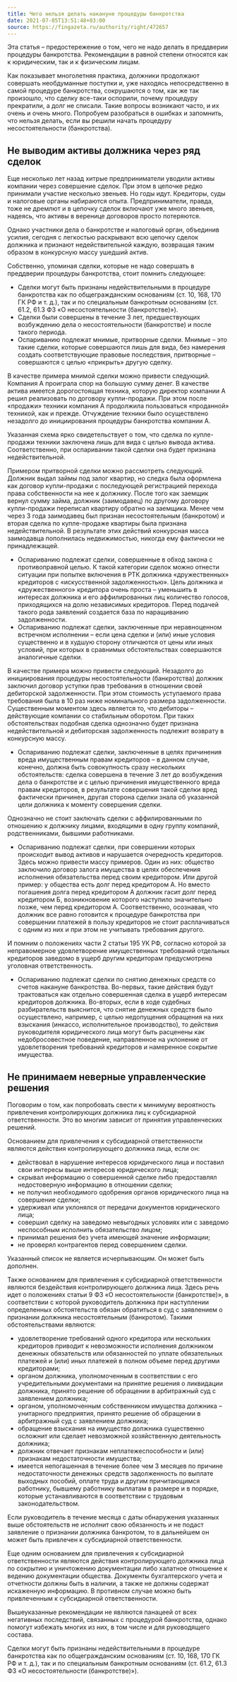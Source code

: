 ```yaml
---
title: Чего нельзя делать накануне процедуры банкротства
date: 2021-07-05T13:51:48+03:00
source: https://fingazeta.ru/authority/right/472657
---
```


Эта статья – предостережение о том, чего не надо делать в преддверии процедуры банкротства. Рекомендации в равной степени относятся как к юридическим, так и к физическим лицам.

Как показывает многолетняя практика, должники продолжают совершать необдуманные поступки и, уже находясь непосредственно в самой процедуре банкротства, сокрушаются о том, как же так произошло, что сделку все-таки оспорили, почему процедуру прекратили, а долг не списали. Такие вопросы возникают часто, и их очень и очень много. Попробуем разобраться в ошибках и запомнить, что нельзя делать, если вы решили начать процедуру несостоятельности (банкротства).

## Не выводим активы должника через ряд сделок
Еще несколько лет назад хитрые предприниматели уводили активы компании через совершение сделок. При этом в цепочке редко принимали участие несколько звеньев. Но годы идут. Кредиторы, суды и налоговые органы набираются опыта. Предприниматели, правда, тоже не дремлют и в цепочку сделок включают уже много звеньев, надеясь, что активы в веренице договоров просто потеряются.

Однако участники дела о банкротстве и налоговый орган, объединив усилия, сегодня с легкостью раскрывают всю цепочку сделок должника и признают недействительной каждую, возвращая таким образом в конкурсную массу ушедший актив.

Собственно, упоминая сделки, которые не надо совершать в преддверии процедуры банкротства, стоит помнить следующее:

- Сделки могут быть признаны недействительными в процедуре банкротства как по общегражданским основаниям (ст. 10, 168, 170 ГК РФ и т. д.), так и по специальным банкротным основаниям (ст. 61.2, 61.3 ФЗ «О несостоятельности (банкротстве)»).
- Сделки были совершены в течение 3 лет, предшествующих возбуждению дела о несостоятельности (банкротстве) и после такого периода.
- Оспариванию подлежат мнимые, притворные сделки. Мнимые – это такие сделки, которые совершаются лишь для вида, без намерения создать соответствующие правовые последствия, притворные – совершаются с целью «прикрыть» другую сделку.

В качестве примера мнимой сделки можно привести следующий. Компания А проиграла спор на большую сумму денег. В качестве актива имеется дорогостоящая техника, которую директор компании А решил реализовать по договору купли-продажи. При этом после «продажи» техники компания А продолжила пользоваться «проданной» техникой, как и прежде. Отчуждение техники было осуществлено незадолго до инициирования процедуры банкротства компании А.

Указанная схема ярко свидетельствует о том, что сделка по купле-продажи техники заключена лишь для вида с целью вывода актива. Соответственно, при оспаривании такой сделки она будет признана недействительной.

Примером притворной сделки можно рассмотреть следующий. Должник выдал займы под залог квартир, но следка была оформлена как договор купли-продажи с последующей регистрацией перехода права собственности на нее к должнику. После того как заемщик вернул сумму займа, должник (заимодавец) по другому договору купли-продажи переписал квартиру обратно на заемщика. Менее чем через 3 года заимодавец был признан несостоятельным (банкротом) и вторая сделка по купле-продаже квартиры была признана недействительной. В результате этих действий конкурсная масса заимодавца пополнилась недвижимостью, никогда ему фактически не принадлежащей.

- Оспариванию подлежат сделки, совершенные в обход закона с противоправной целью. К такой категории сделок можно отнести ситуации при попытке включения в РТК должника «дружественных» кредиторов с «искусственной задолженностью». Цель должника и «дружественного» кредитора очень проста – уменьшить в интересах должника и его аффилированных лиц количество голосов, приходящихся на долю независимых кредиторов. Перед подачей такого рода заявлений создается база по наращиванию задолженности.
- Оспариванию подлежат сделки, заключенные при неравноценном встречном исполнении – если цена сделки и (или) иные условия существенно и в худшую сторону отличаются от цены или иных условий, при которых в сравнимых обстоятельствах совершаются аналогичные сделки.

В качестве примера можно привести следующий. Незадолго до инициирования процедуры несостоятельности (банкротства) должник заключил договор уступки прав требования в отношении своей дебиторской задолженности. При этом стоимость уступаемого права требования была в 10 раз ниже номинального размера задолженности. Существенным моментом здесь является то, что дебиторы – действующие компании со стабильным оборотом. При таких обстоятельствах подобная сделка однозначно будет признана недействительной и дебиторская задолженность подлежит возврату в конкурсную массу.

- Оспариванию подлежат сделки, заключенные в целях причинения вреда имущественным правам кредиторов – в данном случае, конечно, должна быть совокупность сразу нескольких обстоятельств: сделка совершена в течение 3 лет до возбуждения дела о банкротстве и с целью причинения имущественного вреда правам кредиторов, в результате совершения такой сделки вред фактически причинен, другая сторона сделки знала об указанной цели должника к моменту совершения сделки.

Однозначно не стоит заключать сделки с аффилированными по отношению к должнику лицами, входящими в одну группу компаний, родственниками, бывшими работниками.

- Оспариванию подлежат сделки, при совершении которых происходит вывод активов и нарушается очередность кредиторов. Здесь можно привести массу примеров. Один из них: общество заключило договор залога имущества в целях обеспечения исполнения обязательства перед своим кредитором. Или другой пример: у общества есть долг перед кредитором А. Но вместо погашения долга перед кредитором А должник гасит долг перед кредитором Б, возникновение которого наступило значительно позже, чем перед кредитором А.
Соответственно, осознавая, что должник все равно готовится к процедуре банкротства при совершении платежей в пользу кредиторов не стоит расплачиваться с одним из них и при этом не учитывать требования другого.

И помним о положениях части 2 статьи 195 УК РФ, согласно которой за неправомерное удовлетворение имущественных требований отдельных кредиторов заведомо в ущерб другим кредиторам предусмотрена уголовная ответственность.

- Оспариванию подлежат сделки по снятию денежных средств со счетов накануне банкротства. Во-первых, такие действия будут трактоваться как отдельно совершенная сделка в ущерб интересам кредиторов должника. Во-вторых, если в ходе судебных разбирательств выяснится, что снятие денежных средств было осуществлено, например, с целью недопущения обращения на них взыскания (инкассо, исполнительное производство), то действия руководителя юридического лица могут быть расценены как недобросовестное поведение, направленное на уклонение от удовлетворения требований кредиторов и намеренное сокрытие имущества.

## Не принимаем неверные управленческие решения
Поговорим о том, как попробовать свести к минимуму вероятность привлечения контролирующих должника лиц к субсидиарной ответственности. Это во многим зависит от принятия управленческих решений.

Основанием для привлечения к субсидиарной ответственности являются действия контролирующего должника лица, если он:

- действовал в нарушение интересов юридического лица и поставил свои интересы выше интересов юридического лица;
- скрывал информацию о совершенной сделке либо предоставлял недостоверную информацию в отношении сделки;
- не получил необходимого одобрения органов юридического лица на совершение сделки;
- удерживал или уклонялся от передачи документов юридического лица;
- совершил сделку на заведомо невыгодных условиях или с заведомо неспособным исполнить обязательство лицом;
- принимал решения без учета имеющей значение информации;
- не проверял контрагентов перед совершением сделки.

Указанный список не является исчерпывающим. Он может быть дополнен.

Также основанием для привлечения к субсидиарной ответственности являются бездействия контролирующего должника лица. Здесь речь идет о положениях статьи 9 ФЗ «О несостоятельности (банкротстве)», в соответствии с которой руководитель должника при наступлении определенных обстоятельств обязан обратиться в суд с заявлением о признании должника несостоятельным (банкротом). Такими обстоятельствами являются:

- удовлетворение требований одного кредитора или нескольких кредиторов приводит к невозможности исполнения должником денежных обязательств или обязанностей по уплате обязательных платежей и (или) иных платежей в полном объеме перед другими кредиторами;
- органом должника, уполномоченным в соответствии с его учредительными документами на принятие решения о ликвидации должника, принято решение об обращении в арбитражный суд с заявлением должника;
- органом, уполномоченным собственником имущества должника – унитарного предприятия, принято решение об обращении в арбитражный суд с заявлением должника;
- обращение взыскания на имущество должника существенно осложнит или сделает невозможной хозяйственную деятельность должника;
- должник отвечает признакам неплатежеспособности и (или) признакам недостаточности имущества;
- имеется непогашенная в течение более чем 3 месяцев по причине недостаточности денежных средств задолженность по выплате выходных пособий, оплате труда и другим причитающимся работнику, бывшему работнику выплатам в размере и в порядке, которые устанавливаются в соответствии с трудовым законодательством.

Если руководитель в течение месяца с даты обнаружения указанных выше обстоятельств не исполнит свою обязанность и не подаст заявление о признании должника банкротом, то в дальнейшем он может быть привлечен к субсидиарной ответственности.

Еще одним основанием для привлечения к субсидиарной ответственности являются действия контролирующего должника лица по сокрытию и уничтожению документации либо халатное отношение к ведению документации общества. Документы бухгалтерского учета и отчетности должны быть в наличии, а также не должны содержат искаженную информацию. В противном случае можно быть привлеченным к субсидиарной ответственности.

Вышеуказанные рекомендации не являются панацеей от всех негативных последствий, связанных с процедурой банкротства, однако помогут избежать многих из них, в том числе и для руководящего состава.

Сделки могут быть признаны недействительными в процедуре банкротства как по общегражданским основаниям (ст. 10, 168, 170 ГК РФ и т. д.), так и по специальным банкротным основаниям (ст. 61.2, 61.3 ФЗ «О несостоятельности (банкротстве)»).